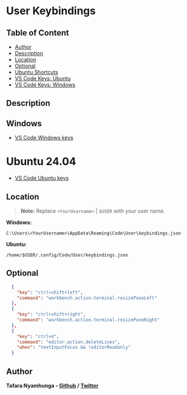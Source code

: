 # User Keybindings

## Table of Content
- [Author](#author)
- [Description](#description)
- [Location](#location)
- [Optional](#optional)
- [Ubuntu Shortcuts](ubuntu_shortcuts.md)
- [VS Code Keys: Ubuntu](ubuntu_keybindings.json)
- [VS Code Keys: Windows](windows_keybindings.json)

## Description

## Windows

- [VS Code Windows keys](windows_keybindings.json)

# Ubuntu 24.04

- [VS Code Ubuntu keys](ubuntu_keybindings.json)

## Location

> **Note:** Replace `<YourUsername>` | `$USER` with your user name.

**Windows:**

`C:\Users\<YourUsername>\AppData\Roaming\Code\User\keybindings.json`

**Ubuntu:**

`/home/$USER/.config/Code/User/keybindings.json`

## Optional

```json
  {
    "key": "ctrl+shift+left",
    "command": "workbench.action.terminal.resizePaneLeft"
  },
  {
    "key": "ctrl+shift+right",
    "command": "workbench.action.terminal.resizePaneRight"
  },
  {
    "key": "ctrl+d",
    "command": "editor.action.deleteLines",
    "when": "textInputFocus && !editorReadonly"
  }
```

## Author

**Tafara Nyamhunga  - [Github](https://github.com/tafara-n) / [Twitter](https://twitter.com/tafaranyamhunga)**
